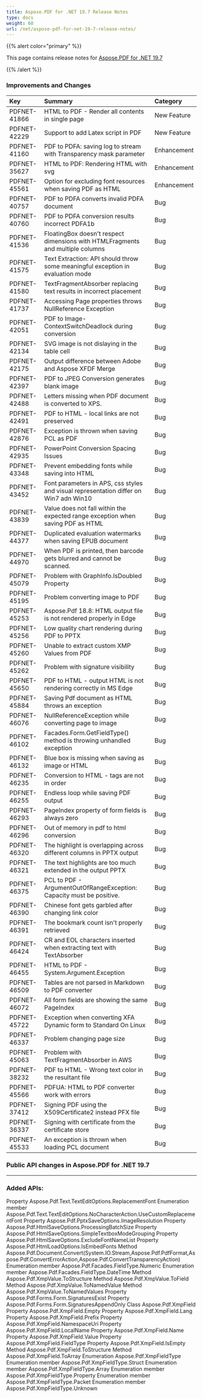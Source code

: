 ```yaml
---
title: Aspose.PDF for .NET 19.7 Release Notes
type: docs
weight: 60
url: /net/aspose-pdf-for-net-19-7-release-notes/
---
```


{{% alert color="primary" %}} 

This page contains release notes for [Aspose.PDF for .NET 19.7](https://www.nuget.org/packages/Aspose.Pdf/19.7.0)

{{% /alert %}} 
### **Improvements and Changes**

|**Key**|**Summary**|**Category**|
| :- | :- | :- |
|PDFNET-41866|HTML to PDF - Render all contents in single page|New Feature|
|PDFNET-42229|Support to add Latex script in PDF|New Feature|
|PDFNET-41160|PDF to PDFA: saving log to stream with Transparency mask parameter|Enhancement|
|PDFNET-35627|HTML to PDF: Rendering HTML with svg|Enhancement|
|PDFNET-45561|Option for excluding font resources when saving PDF as HTML|Enhancement|
|PDFNET-40757|PDF to PDFA converts invalid PDFA document|Bug|
|PDFNET-40760|PDF to PDFA conversion results incorrect PDFA1b|Bug|
|PDFNET-41536|FloatingBox doesn't respect dimensions with HTMLFragments and multiple columns|Bug|
|PDFNET-41575|Text Extraction: API should throw some meaningful exception in evaluation mode|Bug|
|PDFNET-41580|TextFragmentAbsorber replacing text results in incorrect placement|Bug|
|PDFNET-41737|Accessing Page properties throws NullReference Exception|Bug|
|PDFNET-42051|PDF to Image- ContextSwitchDeadlock during conversion|Bug|
|PDFNET-42134|SVG image is not dislaying in the table cell|Bug|
|PDFNET-42175|Output difference between Adobe and Aspose XFDF Merge|Bug|
|PDFNET-42397|PDF to JPEG Conversion generates blank image|Bug|
|PDFNET-42488|Letters missing when PDF document is converted to XPS.|Bug|
|PDFNET-42491|PDF to HTML - local links are not preserved|Bug|
|PDFNET-42876|Exception is thrown when saving PCL as PDF|Bug|
|PDFNET-42935|PowerPoint Conversion Spacing Issues|Bug|
|PDFNET-43348|Prevent embedding fonts while saving into HTML|Bug|
|PDFNET-43452|Font parameters in APS, css styles and visual representation differ on Win7 adn Win10|Bug|
|PDFNET-43839|Value does not fall within the expected range exception when saving PDF as HTML|Bug|
|PDFNET-44377|Duplicated evaluation watermarks when saving EPUB document|Bug|
|PDFNET-44970|When PDF is printed, then barcode gets blurred and cannot be scanned.|Bug|
|PDFNET-45079|Problem with GraphInfo.IsDoubled Property|Bug|
|PDFNET-45195|Problem converting image to PDF|Bug|
|PDFNET-45253|Aspose.Pdf 18.8: HTML output file is not rendered properly in Edge|Bug|
|PDFNET-45256|Low quality chart rendering during PDF to PPTX|Bug|
|PDFNET-45260|Unable to extract custom XMP Values from PDF|Bug|
|PDFNET-45262|Problem with signature visibility|Bug|
|PDFNET-45650|PDF to HTML - output HTML is not rendering correctly in MS Edge|Bug|
|PDFNET-45884|Saving Pdf document as HTML throws an exception|Bug|
|PDFNET-46076|NullReferenceException while converting page to image|Bug|
|PDFNET-46102|Facades.Form.GetFieldType() method is throwing unhandled exception|Bug|
|PDFNET-46132|Blue box is missing when saving as image or HTML|Bug|
|PDFNET-46235|Conversion to HTML - tags are not in order|Bug|
|PDFNET-46255|Endless loop while saving PDF output|Bug|
|PDFNET-46293|PageIndex property of form fields is always zero|Bug|
|PDFNET-46296|Out of memory in pdf to html conversion|Bug|
|PDFNET-46320|The highlight is overlapping across different columns in PPTX output|Bug|
|PDFNET-46321|The text highlights are too much extended in the output PPTX|Bug|
|PDFNET-46375|PCL to PDF - ArgumentOutOfRangeException: Capacity must be positive.|Bug|
|PDFNET-46390|Chinese font gets garbled after changing link color|Bug|
|PDFNET-46391|The bookmark count isn't properly retrieved|Bug|
|PDFNET-46424|CR and EOL characters inserted when extracting text with TextAbsorber|Bug|
|PDFNET-46455|HTML to PDF - System.Argument.Exception|Bug|
|PDFNET-46509|Tables are not parsed in Markdown to PDF converter|Bug|
|PDFNET-46072|All form fields are showing the same PageIndex|Bug|
|PDFNET-45722|Exception when converting XFA Dynamic form to Standard On Linux|Bug|
|PDFNET-46337|Problem changing page size|Bug|
|PDFNET-45063|Problem with TextFragmentAbsorber in AWS|Bug|
|PDFNET-38232|PDF to HTML - Wrong text color in the resultant file|Bug|
|PDFNET-45566|PDFUA: HTML to PDF converter work with errors|Bug|
|PDFNET-37412|Signing PDF using the X509Certificate2 instead PFX file|Bug|
|PDFNET-36337|Signing with certificate from the certificate store|Bug|
|PDFNET-45533|An exception is thrown when loading PCL document|Bug|
### **Public API changes in Aspose.PDF for .NET 19.7**
-----
### **Added APIs:**
Property Aspose.Pdf.Text.TextEditOptions.ReplacementFont
Enumeration member Aspose.Pdf.Text.TextEditOptions.NoCharacterAction.UseCustomReplacementFont
Property Aspose.Pdf.PptxSaveOptions.ImageResolution
Property Aspose.Pdf.HtmlSaveOptions.ProcessingBatchSize
Property Aspose.Pdf.HtmlSaveOptions.SimpleTextboxModeGrouping
Property Aspose.Pdf.HtmlSaveOptions.ExcludeFontNameList
Property Aspose.Pdf.HtmlLoadOptions.IsEmbedFonts
Method Aspose.Pdf.Document.Convert(System.IO.Stream,Aspose.Pdf.PdfFormat,Aspose.Pdf.ConvertErrorAction,Aspose.Pdf.ConvertTransparencyAction)
Enumeration member Aspose.Pdf.Facades.FieldType.Numeric
Enumeration member Aspose.Pdf.Facades.FieldType.DateTime
Method Aspose.Pdf.XmpValue.ToStructure
Method Aspose.Pdf.XmpValue.ToField
Method Aspose.Pdf.XmpValue.ToNamedValue
Method Aspose.Pdf.XmpValue.ToNamedValues
Property Aspose.Pdf.Forms.Form.SignaturesExist
Property Aspose.Pdf.Forms.Form.SignaturesAppendOnly
Class Aspose.Pdf.XmpField
Property Aspose.Pdf.XmpField.Empty
Property Aspose.Pdf.XmpField.Lang
Property Aspose.Pdf.XmpField.Prefix
Property Aspose.Pdf.XmpField.NamespaceUri
Property Aspose.Pdf.XmpField.LocalName
Property Aspose.Pdf.XmpField.Name
Property Aspose.Pdf.XmpField.Value
Property Aspose.Pdf.XmpField.FieldType
Property Aspose.Pdf.XmpField.IsEmpty
Method Aspose.Pdf.XmpField.ToStructure
Method Aspose.Pdf.XmpField.ToArray
Enumeration Aspose.Pdf.XmpFieldType
Enumeration member Aspose.Pdf.XmpFieldType.Struct
Enumeration member Aspose.Pdf.XmpFieldType.Array
Enumeration member Aspose.Pdf.XmpFieldType.Property
Enumeration member Aspose.Pdf.XmpFieldType.Packet
Enumeration member Aspose.Pdf.XmpFieldType.Unknown
